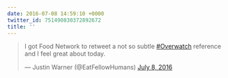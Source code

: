 ```yaml
---
date: 2016-07-08 14:59:10 +0000
twitter_id: 751490830372892672
title: ''
---
```


<blockquote class="twitter-tweet"><p lang="en" dir="ltr">I got Food Network to retweet a not so subtle <a href="https://twitter.com/hashtag/Overwatch?src=hash&amp;ref_src=twsrc%5Etfw">#Overwatch</a> reference and I feel great about today.</p>&mdash; Justin Warner (@EatFellowHumans) <a href="https://twitter.com/EatFellowHumans/status/751480410488446981?ref_src=twsrc%5Etfw">July 8, 2016</a></blockquote>
<script async src="https://platform.twitter.com/widgets.js" charset="utf-8"></script>
